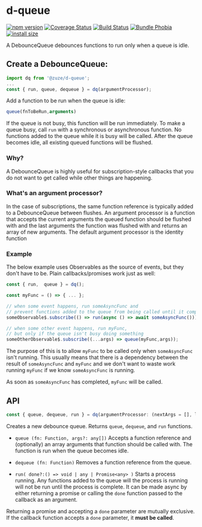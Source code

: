 # d-queue

[![npm version](https://img.shields.io/npm/v/@zuze/d-queue.svg)](https://npmjs.org/package/@zuze/d-queue)
[![Coverage Status](https://coveralls.io/repos/github/zuze-lab/d-queue/badge.svg)](https://coveralls.io/github/zuze-lab/d-queue)
[![Build Status](https://travis-ci.com/zuze-lab/d-queue.svg)](https://travis-ci.com/zuze-lab/d-queue)
[![Bundle Phobia](https://badgen.net/bundlephobia/minzip/@zuze/d-queue)](https://bundlephobia.com/result?p=@zuze/d-queue)
[![install size](https://packagephobia.now.sh/badge?p=@zuze/d-queue)](https://packagephobia.now.sh/result?p=@zuze/d-queue)

A DebounceQueue debounces functions to run only when a queue is idle.

## Create a DebounceQueue:

```js
import dq from '@zuze/d-queue';
...
const { run, queue, dequeue } = dq(argumentProcessor);
```

Add a function to be run when the queue is idle:
```js
queue(fnToBeRun,arguments)
```

If the queue is not busy, this function will be run immediately.
To make a queue busy, call `run` with a synchronous or asynchronous function.
No functions added to the queue while it is busy will be called.
After the queue becomes idle, all existing queued functions will be flushed.

### Why?
A DebounceQueue is highly useful for subscription-style callbacks that you do not want to get called while other things are happening.


### What's an argument processor?
In the case of subscriptions, the same function reference is typically added to a DebounceQueue between flushes. An argument processor is a function that accepts the current arguments the queued function should be flushed with and the last arguments the function was flushed with and returns an array of new arguments. The default argument processor is the identity function


### Example 

The below example uses Observables as the source of events, but they don't have to be. Plain callbacks/promises work just as well:

```js
const { run,  queue } = dq();

const myFunc = () => { ... };

// when some event happens, run someAsyncFunc and 
// prevent functions added to the queue from being called until it completes
someObservable$.subscribe(() => run(async () => await someAsyncFunc()))

// when some other event happens, run myFunc, 
// but only if the queue isn't busy doing something
someOtherObservable$.subscribe((...args) => queue(myFunc,args));
```

The purpose of this is to allow `myFunc` to be called only when `someAsyncFunc` isn't running.
This usually means that there is a dependency between the result of `someAsyncFunc` and `myFunc` and we don't want to waste work running `myFunc` if we know `someAsyncFunc` is running.

As soon as `someAsyncFunc` has completed, `myFunc` will be called.


## API

```js
const { queue, dequeue, run } = dq(argumentProcessor: (nextArgs = [], lastArgs = []) => any[])
```
Creates a new debounce queue. Returns `queue`, `dequeue`, and `run` functions.

- `queue (fn: Function, args?: any[])`
Accepts a function reference and (optionally) an array arguments that function should be called with. The function is run when the queue becomes idle.

- `dequeue (fn: Function)`
Removes a function reference from the queue.

- `run( done?:() => void | any | Promise<any> )`
Starts a process running. Any functions added to the queue will the process is running will not be run until the process is complete. It can be made async by either returning a promise or calling the `done` function passed to the callback as an argument.

Returning a promise and accepting a `done` parameter are mutually exclusive. If the callback function accepts a `done` parameter, it **must be called**.
